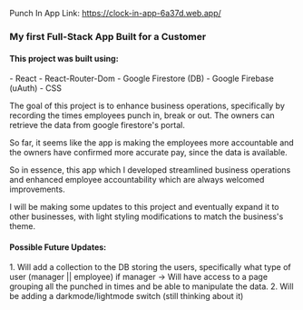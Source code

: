 Punch In App
Link: https://clock-in-app-6a37d.web.app/

<h3> My first Full-Stack App Built for a Customer </h3>

<h4> This project was built using: </h4> 
- React
- React-Router-Dom
- Google Firestore (DB)
- Google Firebase (uAuth)
- CSS

The goal of this project is to enhance business operations, 
specifically by recording the times employees punch in, break or out. 
The owners can retrieve the data from google firestore's portal.

So far, it seems like the app is making the employees more accountable 
and the owners have confirmed more accurate pay, since the data is available. 

So in essence, this app which I developed streamlined business operations and 
enhanced employee accountability which are always welcomed improvements. 

I will be making some updates to this project and eventually expand it to other businesses,
with light styling modifications to match the business's theme.

<h4> Possible Future Updates:</h4> 
1. Will add a collection to the DB storing the users, specifically what type of user (manager || employee)
   if manager -> Will have access to a page grouping all the punched in times and be able to manipulate the data.
2. Will be adding a darkmode/lightmode switch (still thinking about it)
